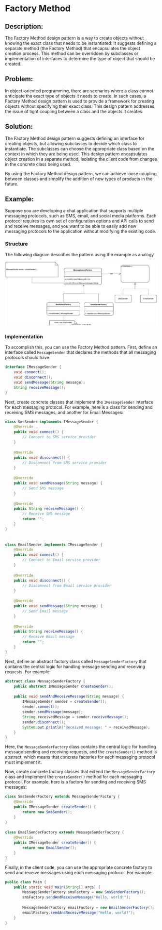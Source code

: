 # Factory Method 

## Description:
The Factory Method design pattern is a way to create objects without knowing the exact class that needs to be instantiated. It suggests defining a separate method (the Factory Method) that encapsulates the object creation process. This method can be overridden by subclasses or implementation of interfaces to determine the type of object that should be created.


## Problem:
In object-oriented programming, there are scenarios where a class cannot anticipate the exact type of objects it needs to create. In such cases, a Factory Method design pattern is used to provide a framework for creating objects without specifying their exact class. This design pattern addresses the issue of tight coupling between a class and the objects it creates.

## Solution:
The Factory Method design pattern suggests defining an interface for creating objects, but allowing subclasses to decide which class to instantiate. The subclasses can choose the appropriate class based on the context in which they are being used. This design pattern encapsulates object creation in a separate method, isolating the client code from changes in the concrete class being used.

By using the Factory Method design pattern, we can achieve loose coupling between classes and simplify the addition of new types of products in the future.

## Example: 

Suppose you are developing a chat application that supports multiple messaging protocols, such as SMS, email, and social media platforms. Each protocol requires its own set of configuration options and API calls to send and receive messages, and you want to be able to easily add new messaging protocols to the application without modifying the existing code.

### Structure
The following diagram describes the pattern using the example as analogy

<p align="center">
    <img src="./diagrams/factorymethod.svg"/>
</p>

### Implementation

To accomplish this, you can use the Factory Method pattern. First, define an interface called `MessageSender` that declares the methods that all messaging protocols should have:


``` Java
interface IMessageSender {
    void connect();
    void disconnect();
    void sendMessage(String message);
    String receiveMessage();
}
```

Next, create concrete classes that implement the `IMessageSender` interface for each messaging protocol. For example, here is a class for sending and receiving SMS messages, and another for Email Messages:

``` Java
class SmsSender implements IMessageSender {
    @Override
    public void connect() {
        // Connect to SMS service provider
    }
    
    @Override
    public void disconnect() {
        // Disconnect from SMS service provider
    }
    
    @Override
    public void sendMessage(String message) {
        // Send SMS message
    }
    
    @Override
    public String receiveMessage() {
        // Receive SMS message
        return "";
    }
}


class EmailSender implements IMessageSender {
    @Override
    public void connect() {
        // Connect to Email service provider
    }
    
    @Override
    public void disconnect() {
        // Disconnect from Email service provider
    }
    
    @Override
    public void sendMessage(String message) {
        // Send Email message
    }
    
    @Override
    public String receiveMessage() {
        // Receive Email message
        return "";
    }
}

```
Next, define an abstract factory class called `MessageSenderFactory` that contains the central logic for handling message sending and receiving requests. For example:


``` Java
abstract class MessageSenderFactory {
    public abstract IMessageSender createSender();
    
    public void sendAndReceiveMessage(String message) {
        IMessageSender sender = createSender();
        sender.connect();
        sender.sendMessage(message);
        String receivedMessage = sender.receiveMessage();
        sender.disconnect();
        System.out.println("Received message: " + receivedMessage);
    }
}


```
Here, the `MessageSenderFactory` class contains the central logic for handling message sending and receiving requests, and the `createSender()` method is abstract, which means that concrete factories for each messaging protocol must implement it.



Now, create concrete factory classes that extend the `MessageSenderFactory` class and implement the `createSender()` method for each messaging protocol. For example, here is a factory for sending and receiving SMS messages:

``` Java
class SmsSenderFactory extends MessageSenderFactory {
    @Override
    public IMessageSender createSender() {
        return new SmsSender();
    }
}

class EmailSenderFactory extends MessageSenderFactory {
    @Override
    public IMessageSender createSender() {
        return new EmailSender();
    }
}

```


Finally, in the client code, you can use the appropriate concrete factory to send and receive messages using each messaging protocol. For example:

``` Java
public class Main {
    public static void main(String[] args) {
        MessageSenderFactory smsFactory = new SmsSenderFactory();
        smsFactory.sendAndReceiveMessage("Hello, world!");
        
        MessageSenderFactory emailFactory = new EmailSenderFactory();
        emailFactory.sendAndReceiveMessage("Hello, world!");
    }
}

```